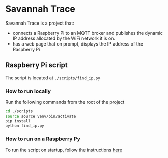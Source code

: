 # Savannah Trace

Savannah Trace is a project that: 
- connects a Raspberry Pi to an MQTT broker and publishes the dynamic IP address allocated by the WiFi network it is on.
- has a web page that on prompt, displays the IP address of the Raspberry Pi

## Raspberry Pi script
The script is located at `./scripts/find_ip.py`

### How to run locally
Run the following commands from the root of the project
```bash
cd ./scripts
source source venv/bin/activate
pip install
python find_ip.py
```
### How to run on a Raspberry Py
To  run the script on startup, follow the instructions [here](https://www.instructables.com/Raspberry-Pi-Launch-Python-script-on-startup/)


